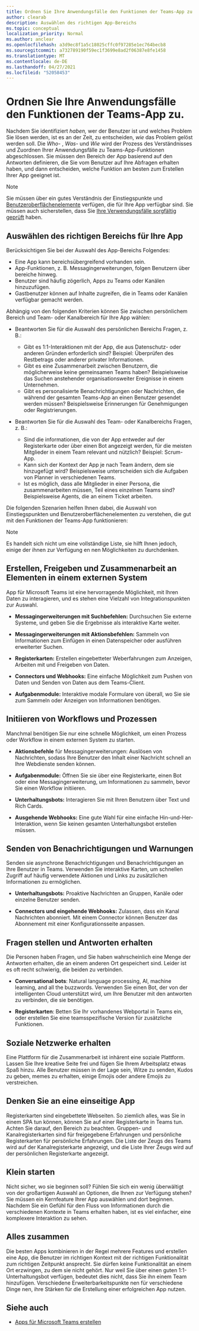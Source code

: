 ```yaml
---
title: Ordnen Sie Ihre Anwendungsfälle den Funktionen der Teams-App zu.
author: clearab
description: Auswählen des richtigen App-Bereichs
ms.topic: conceptual
localization_priority: Normal
ms.author: anclear
ms.openlocfilehash: a3d9ec8f1a5c18025cffc0f97285e1ec764becb8
ms.sourcegitcommit: a732789190f59ec1f3699e8ad2f06387e8fe1458
ms.translationtype: MT
ms.contentlocale: de-DE
ms.lasthandoff: 04/27/2021
ms.locfileid: "52058453"
---
```

# <a name="map-your-use-cases-to-teams-app-capabilities"></a>Ordnen Sie Ihre Anwendungsfälle den Funktionen der Teams-App zu.

Nachdem Sie identifiziert *haben,*  wer der Benutzer ist und welches Problem Sie lösen werden, ist es an der Zeit, zu entscheiden, *wie* das Problem gelöst werden soll. Die *Who*- , *Was*- und *Wie* wird der Prozess des Verständnisses und Zuordnen Ihrer Anwendungsfälle zu Teams-App-Funktionen abgeschlossen. Sie müssen den Bereich der App basierend auf den Antworten definieren, die Sie vom Benutzer auf Ihre Abfragen erhalten haben, und dann entscheiden, welche Funktion am besten zum Erstellen Ihrer App geeignet ist.

> [!NOTE]
> Sie müssen über ein gutes Verständnis der Einstiegspunkte und [Benutzeroberflächenelemente](../../concepts/extensibility-points.md) verfügen, die für Ihre App verfügbar sind. Sie müssen auch sicherstellen, dass Sie [Ihre Verwendungsfälle sorgfältig geprüft](../../concepts/design/understand-use-cases.md) haben.

## <a name="choose-the-correct-scope-for-your-app"></a>Auswählen des richtigen Bereichs für Ihre App

Berücksichtigen Sie bei der Auswahl des App-Bereichs Folgendes:

* Eine App kann bereichsübergreifend vorhanden sein.
* App-Funktionen, z. B. Messagingerweiterungen, folgen Benutzern über bereiche hinweg.
* Benutzer sind häufig zögerlich, Apps zu Teams oder Kanälen hinzuzufügen.
* Gastbenutzer können auf Inhalte zugreifen, die in Teams oder Kanälen verfügbar gemacht werden.

Abhängig von den folgenden Kriterien können Sie zwischen persönlichem Bereich und Team- oder Kanalbereich für Ihre App wählen:

* Beantworten Sie für die Auswahl des persönlichen Bereichs Fragen, z. B.:
  * Gibt es 1:1-Interaktionen mit der App, die aus Datenschutz- oder anderen Gründen erforderlich sind? Beispiel: Überprüfen des Restbetrags oder anderer privater Informationen.
  * Gibt es eine Zusammenarbeit zwischen Benutzern, die möglicherweise keine gemeinsamen Teams haben? Beispielsweise das Suchen anstehender organisationsweiter Ereignisse in einem Unternehmen.
  * Gibt es personalisierte Benachrichtigungen oder Nachrichten, die während der gesamten Teams-App an einen Benutzer gesendet werden müssen? Beispielsweise Erinnerungen für Genehmigungen oder Registrierungen.

* Beantworten Sie für die Auswahl des Team- oder Kanalbereichs Fragen, z. B.: 
  * Sind die informationen, die von der App entweder auf der Registerkarte oder über einen Bot angezeigt werden, für die meisten Mitglieder in einem Team relevant und nützlich? Beispiel: Scrum-App.
  * Kann sich der Kontext der App je nach Team ändern, dem sie hinzugefügt wird? Beispielsweise unterscheiden sich die Aufgaben von Planner in verschiedenen Teams. 
  * Ist es möglich, dass alle Mitglieder in einer Persona, die zusammenarbeiten müssen, Teil eines einzelnen Teams sind? Beispielsweise Agents, die an einem Ticket arbeiten.

Die folgenden Szenarien helfen Ihnen dabei, die Auswahl von Einstiegspunkten und Benutzeroberflächenelementen zu verstehen, die gut mit den Funktionen der Teams-App funktionieren:

> [!NOTE]
> Es handelt sich nicht um eine vollständige Liste, sie hilft Ihnen jedoch, einige der ihnen zur Verfügung en nen Möglichkeiten zu durchdenken.

## <a name="create-share-and-collaborate-on-items-in-an-external-system"></a>Erstellen, Freigeben und Zusammenarbeit an Elementen in einem externen System

App für Microsoft Teams ist eine hervorragende Möglichkeit, mit Ihren Daten zu interagieren, und es stehen eine Vielzahl von Integrationspunkten zur Auswahl.

* **Messagingerweiterungen mit Suchbefehlen:** Durchsuchen Sie externe Systeme, und geben Sie die Ergebnisse als interaktive Karte weiter.

* **Messagingerweiterungen mit Aktionsbefehlen:** Sammeln von Informationen zum Einfügen in einen Datenspeicher oder ausführen erweiterter Suchen.

* **Registerkarten:** Erstellen eingebetteter Weberfahrungen zum Anzeigen, Arbeiten mit und Freigeben von Daten.

* **Connectors und Webhooks:** Eine einfache Möglichkeit zum Pushen von Daten und Senden von Daten aus dem Teams-Client.

* **Aufgabenmodule:** Interaktive modale Formulare von überall, wo Sie sie zum Sammeln oder Anzeigen von Informationen benötigen.

## <a name="initiate-workflows-and-processes"></a>Initiieren von Workflows und Prozessen

Manchmal benötigen Sie nur eine schnelle Möglichkeit, um einen Prozess oder Workflow in einem externen System zu starten.

* **Aktionsbefehle** für Messagingerweiterungen: Auslösen von Nachrichten, sodass Ihre Benutzer den Inhalt einer Nachricht schnell an Ihre Webdienste senden können.

* **Aufgabenmodule:** Öffnen Sie sie über eine Registerkarte, einen Bot oder eine Messagingerweiterung, um Informationen zu sammeln, bevor Sie einen Workflow initiieren.

* **Unterhaltungsbots:** Interagieren Sie mit Ihren Benutzern über Text und Rich Cards.

* **Ausgehende Webhooks:** Eine gute Wahl für eine einfache Hin-und-Her-Interaktion, wenn Sie keinen gesamten Unterhaltungsbot erstellen müssen.

## <a name="send-notifications-and-alerts"></a>Senden von Benachrichtigungen und Warnungen

Senden sie asynchrone Benachrichtigungen und Benachrichtigungen an Ihre Benutzer in Teams. Verwenden Sie interaktive Karten, um schnellen Zugriff auf häufig verwendete Aktionen und Links zu zusätzlichen Informationen zu ermöglichen.

* **Unterhaltungsbots:** Proaktive Nachrichten an Gruppen, Kanäle oder einzelne Benutzer senden.

* **Connectors und eingehende Webhooks:** Zulassen, dass ein Kanal Nachrichten abonniert. Mit einem Connector können Benutzer das Abonnement mit einer Konfigurationsseite anpassen.

## <a name="ask-questions-and-get-answers"></a>Fragen stellen und Antworten erhalten

Die Personen haben Fragen, und Sie haben wahrscheinlich eine Menge der Antworten erhalten, die an einem anderen Ort gespeichert sind. Leider ist es oft recht schwierig, die beiden zu verbinden.

* **Conversational bots**: Natural language processing, AI, machine learning, and all the buzzwords. Verwenden Sie einen Bot, der von der intelligenten Cloud unterstützt wird, um Ihre Benutzer mit den antworten zu verbinden, die sie benötigen.

* **Registerkarten**: Betten Sie Ihr vorhandenes Webportal in Teams ein, oder erstellen Sie eine teamsspezifische Version für zusätzliche Funktionen.

## <a name="get-social"></a>Soziale Netzwerke erhalten

Eine Plattform für die Zusammenarbeit ist inhärent eine soziale Plattform. Lassen Sie Ihre kreative Seite frei und fügen Sie Ihrem Arbeitsplatz etwas Spaß hinzu. Alle Benutzer müssen in der Lage sein, Witze zu senden, Kudos zu geben, memes zu erhalten, einige Emojis oder andere Emojis zu verstreichen.

## <a name="think-in-terms-of-a-single-page-app"></a>Denken Sie an eine einseitige App

Registerkarten sind eingebettete Webseiten. So ziemlich alles, was Sie in einem SPA tun können, können Sie auf einer Registerkarte in Teams tun. Achten Sie darauf, den Bereich zu beachten. Gruppen- und Kanalregisterkarten sind für freigegebene Erfahrungen und persönliche Registerkarten für persönliche Erfahrungen. Die Liste der Zeugs des Teams wird auf der Kanalregisterkarte angezeigt, und die Liste Ihrer Zeugs wird auf der persönlichen Registerkarte angezeigt.

## <a name="start-small"></a>Klein starten

Nicht sicher, wo sie beginnen soll? Fühlen Sie sich ein wenig überwältigt von der großartigen Auswahl an Optionen, die Ihnen zur Verfügung stehen? Sie müssen ein Kernfeature Ihrer App auswählen und dort beginnen. Nachdem Sie ein Gefühl für den Fluss von Informationen durch die verschiedenen Kontexte in Teams erhalten haben, ist es viel einfacher, eine komplexere Interaktion zu sehen.

## <a name="put-it-all-together"></a>Alles zusammen

Die besten Apps kombinieren in der Regel mehrere Features und erstellen eine App, die Benutzer im richtigen Kontext mit der richtigen Funktionalität zum richtigen Zeitpunkt ansprecht. Sie dürfen keine Funktionalität an einem Ort erzwingen, zu dem sie nicht gehört. Nur weil Sie über einen guten 1:1-Unterhaltungsbot verfügen, bedeutet dies nicht, dass Sie ihn einem Team hinzufügen. Verschiedene Erweiterbarkeitspunkte nen für verschiedene Dinge nen, ihre Stärken für die Erstellung einer erfolgreichen App nutzen.

## <a name="see-also"></a>Siehe auch

- [Apps für Microsoft Teams erstellen](../../overview.md)
 

